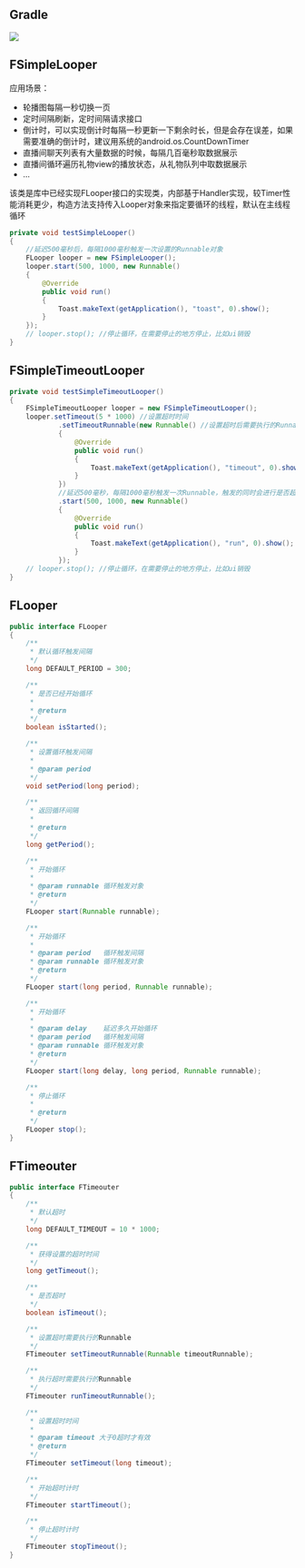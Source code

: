 
## Gradle
[![](https://jitpack.io/v/zj565061763/looper.svg)](https://jitpack.io/#zj565061763/looper)

## FSimpleLooper
应用场景：<br>
* 轮播图每隔一秒切换一页
* 定时间隔刷新，定时间隔请求接口
* 倒计时，可以实现倒计时每隔一秒更新一下剩余时长，但是会存在误差，如果需要准确的倒计时，建议用系统的android.os.CountDownTimer
* 直播间聊天列表有大量数据的时候，每隔几百毫秒取数据展示
* 直播间循环遍历礼物view的播放状态，从礼物队列中取数据展示
* ...

该类是库中已经实现FLooper接口的实现类，内部基于Handler实现，较Timer性能消耗更少，构造方法支持传入Looper对象来指定要循环的线程，默认在主线程循环<br>
```java
private void testSimpleLooper()
{
    //延迟500毫秒后，每隔1000毫秒触发一次设置的Runnable对象
    FLooper looper = new FSimpleLooper();
    looper.start(500, 1000, new Runnable()
    {
        @Override
        public void run()
        {
            Toast.makeText(getApplication(), "toast", 0).show();
        }
    });
    // looper.stop(); //停止循环，在需要停止的地方停止，比如ui销毁
}
```

## FSimpleTimeoutLooper
```java
private void testSimpleTimeoutLooper()
{
    FSimpleTimeoutLooper looper = new FSimpleTimeoutLooper();
    looper.setTimeout(5 * 1000) //设置超时时间
            .setTimeoutRunnable(new Runnable() //设置超时后需要执行的Runnable
            {
                @Override
                public void run()
                {
                    Toast.makeText(getApplication(), "timeout", 0).show();
                }
            })
            //延迟500毫秒，每隔1000毫秒触发一次Runnable，触发的同时会进行是否超时的判断，如果超时，执行超时Runnable
            .start(500, 1000, new Runnable()
            {
                @Override
                public void run()
                {
                    Toast.makeText(getApplication(), "run", 0).show();
                }
            });
    // looper.stop(); //停止循环，在需要停止的地方停止，比如ui销毁
}
```

## FLooper
```java
public interface FLooper
{
    /**
     * 默认循环触发间隔
     */
    long DEFAULT_PERIOD = 300;

    /**
     * 是否已经开始循环
     *
     * @return
     */
    boolean isStarted();

    /**
     * 设置循环触发间隔
     *
     * @param period
     */
    void setPeriod(long period);

    /**
     * 返回循环间隔
     *
     * @return
     */
    long getPeriod();

    /**
     * 开始循环
     *
     * @param runnable 循环触发对象
     * @return
     */
    FLooper start(Runnable runnable);

    /**
     * 开始循环
     *
     * @param period   循环触发间隔
     * @param runnable 循环触发对象
     * @return
     */
    FLooper start(long period, Runnable runnable);

    /**
     * 开始循环
     *
     * @param delay    延迟多久开始循环
     * @param period   循环触发间隔
     * @param runnable 循环触发对象
     * @return
     */
    FLooper start(long delay, long period, Runnable runnable);

    /**
     * 停止循环
     *
     * @return
     */
    FLooper stop();
}
```
## FTimeouter
```java
public interface FTimeouter
{
    /**
     * 默认超时
     */
    long DEFAULT_TIMEOUT = 10 * 1000;

    /**
     * 获得设置的超时时间
     */
    long getTimeout();

    /**
     * 是否超时
     */
    boolean isTimeout();

    /**
     * 设置超时需要执行的Runnable
     */
    FTimeouter setTimeoutRunnable(Runnable timeoutRunnable);

    /**
     * 执行超时需要执行的Runnable
     */
    FTimeouter runTimeoutRunnable();

    /**
     * 设置超时时间
     *
     * @param timeout 大于0超时才有效
     * @return
     */
    FTimeouter setTimeout(long timeout);

    /**
     * 开始超时计时
     */
    FTimeouter startTimeout();

    /**
     * 停止超时计时
     */
    FTimeouter stopTimeout();
}
```

